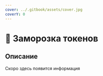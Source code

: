 ```yaml
---
cover: ../.gitbook/assets/cover.jpg
coverY: 0
---
```


# 🧊 Заморозка токенов

## Описание

Скоро здесь появится информация
